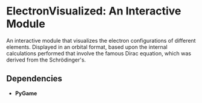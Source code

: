 # ElectronVisualized: An Interactive Module

An interactive module that visualizes the electron configurations of different elements. Displayed in an orbital format, based upon the internal calculations performed that involve the famous Dirac equation, which was derived from the Schrödinger's.

## Dependencies
- **PyGame**
